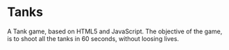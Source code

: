 Tanks
=====

A Tank game, based on HTML5 and JavaScript. The objective of the game, is to shoot all the tanks in 60 seconds, without loosing lives.
